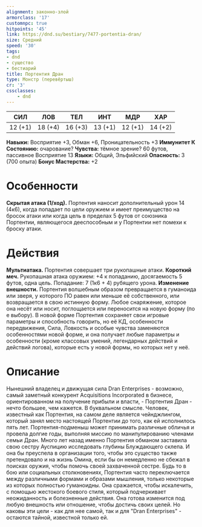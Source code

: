 ```yaml
---
alignment: законно-злой
armorclass: '17'
customnpc: true
hitpoints: '45'
link: https://dnd.su/bestiary/7477-portentia-dran/
size: Средний
speed: '30'
tags:
- dnd
- существо
- бестиарий
title: Портентия Дран
type: Монстр (перевёртыш)
cr: '3'
cssclasses:
    - dnd
---
```



| СИЛ | ЛОВ | ТЕЛ | ИНТ | МДР | ХАР |
|---|---|---|---|---|---|
| 12 (+1) | 18 (+4) | 16 (+3) | 13 (+1) | 12 (+1) | 14 (+2) |
**Навыки:** Восприятие +3, Обман +6, Проницательность +3
**Иммунитет К Состоянию:** очарование?
**Чувства:** тёмное зрение? 60 футов, пассивное Восприятие 13
**Языки:** Общий, Эльфийский
**Опасность:** 3 (700 опыта)
**Бонус Мастерства:** +2


# Особенности
**Скрытая атака (1/ход).** Портентия наносит дополнительный урон 14 (4к6), когда попадает по цели оружием и имеет преимущество на бросок атаки или когда цель в пределах 5 футов от союзника Портентии, являющегося дееспособным и у Портентии нет помехи к броску атаки.


# Действия
**Мультиатака.** Портентия совершает три рукопашные атаки.
**Короткий меч.** Рукопашная атака оружием: +4 к попаданию, досягаемость 5 футов, одна цель. Попадание: 7 (1к6 + 4) рубящего урона.
**Изменение внешности.** Портентия волшебным образом превращается в гуманоида или зверя, у которого ПО равен или меньше её собственного, или возвращается в свою истинную форму. Любое снаряжение, которое она несёт или носит, поглощается или переносится на новую форму (по е выбору). В новой форме Портентия сохраняет свои игровые параметры и способность говорить, но её КД, особенности передвижения, Сила, Ловкость и особые чувства заменяются особенностями новой форме, и она получает любые параметры и особенности (кроме классовых умений, легендарных действий и действий логова), которые есть у новой формы, но которых нет у неё.


# Описание
Нынешний владелец и движущая сила Dran Enterprises - возможно, самый заметный конкурент Acquisitions Incorporated в бизнесе, ориентированном на получение прибыли и власти, - Портентия Дран - нечто большее, чем кажется. В буквальном смысле. Человек, известный как Портентия, на самом деле является чейнджлингом, который занял место настоящей Портентии до того, как ей исполнилось пять лет. Портентия-подменыш может принимать различные обличья и провела долгие годы, выполняя миссию по манипулированию членами семьи Дран. Много лет назад именно Портентия обманом заставила свою сестру Ауспицию исследовать глубины Блуждающего склепа. И она бы преуспела в организации того, чтобы это существо также претендовало и на жизнь Омина, если бы он немедленно не сбежал в поисках оружия, чтобы помочь своей захваченной сестре. Будь то в бою или социальных столкновениях, Портентия часто переключается между различными формами и образами мышления, только некоторые из которых полностью гуманоидны. Она сражается, чтобы искалечить, с помощью жестокого боевого стиля, который подчеркивает неожиданность и болезненные действия. Она готова изменится под любую внешность или отношение, чтобы достичь своих целей. Но каковы эти цели - как для нее самой, так и для "Dran Enterprises" - остаются тайной, известной только ей.